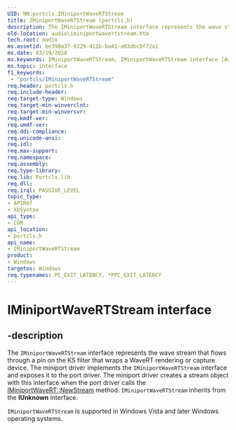 ```yaml
---
UID: NN:portcls.IMiniportWaveRTStream
title: IMiniportWaveRTStream (portcls.h)
description: The IMiniportWaveRTStream interface represents the wave stream that flows through a pin on the KS filter that wraps a WaveRT rendering or capture device.
old-location: audio\iminiportwavertstream.htm
tech.root: audio
ms.assetid: be398a37-0329-411b-ba41-a03dbc5f72a1
ms.date: 03/19/2018
ms.keywords: IMiniportWaveRTStream, IMiniportWaveRTStream interface [Audio Devices], IMiniportWaveRTStream interface [Audio Devices], described, audio.iminiportwavertstream, audmp-routines_9f8c9dbe-8e68-4b7b-b2de-b409d77f15d6.xml, portcls/IMiniportWaveRTStream
ms.topic: interface
f1_keywords:
 - "portcls/IMiniportWaveRTStream"
req.header: portcls.h
req.include-header:
req.target-type: Windows
req.target-min-winverclnt:
req.target-min-winversvr:
req.kmdf-ver:
req.umdf-ver:
req.ddi-compliance:
req.unicode-ansi:
req.idl:
req.max-support:
req.namespace:
req.assembly:
req.type-library:
req.lib: Portcls.lib
req.dll:
req.irql: PASSIVE_LEVEL
topic_type:
- APIRef
- kbSyntax
api_type:
- COM
api_location:
- portcls.h
api_name:
- IMiniportWaveRTStream
product:
- Windows
targetos: Windows
req.typenames: PC_EXIT_LATENCY, *PPC_EXIT_LATENCY
---
```


# IMiniportWaveRTStream interface


## -description


The <code>IMiniportWaveRTStream</code> interface represents the wave stream that flows through a pin on the KS filter that wraps a WaveRT rendering or capture device. The miniport driver implements the <code>IMiniportWaveRTStream</code> interface and exposes it to the port driver. The miniport driver creates a stream object with this interface when the port driver calls the <a href="https://docs.microsoft.com/windows-hardware/drivers/ddi/content/portcls/nf-portcls-iminiportwavert-newstream">IMiniportWaveRT::NewStream</a> method. <code>IMiniportWaveRTStream</code> inherits from the <b>IUnknown</b> interface.

<code>IMiniportWaveRTStream</code> is supported in Windows Vista and later Windows operating systems.

